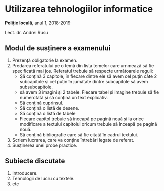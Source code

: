# Utilizarea tehnologiilor informatice

**Poliție locală**, anul 1, 2018-2019

Lect. dr. Andrei Rusu

## Modul de susținere a examenului

1. Prezență obligatorie la examen. 
2. Predarea referatului pe o temă din lista temelor care urnmează să fie specificată mai jos. Referatul trebuie să respecte următoarele reguli:
   - Șă conțină 3 capitole, în fiecare dintre ele să avem cel puțin câte 2 subcapitole și cel puțin în jumătate dintre subcapitole să avem subsubcapitole. 
   - să avem 3 imagini și 2 tabele. Fiecare tabel și imagine trebuie să fie numerotată și să conțină un text explicativ. 
   - Să conțină cuprinsul. 
   - Să conțină o listă de desene. 
   - Să conțină o listă de tabele
   - Fiecare capitol trebuie să înceapă pe pagină nouă și la orice modificare a textului capitolul oricum trebuie să înceapă pe pagină nouă. 
   - Să conțină bibliografie care să fie citată în cadrul textului. 
3. Scriem lucrarea, care va conține întrebări legate de referat. 
4. Susținerea unei probe practice. 

## Subiecte discutate

1. Introducere. 
2. Tehnologii de lucru cu textele. 
3. etc
